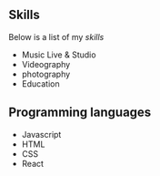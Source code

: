 ## Skills 
Below is a list of my _skills_
- Music Live & Studio
- Videography 
- photography
- Education

## Programming **languages**
- Javascript
- HTML
- CSS
- React


